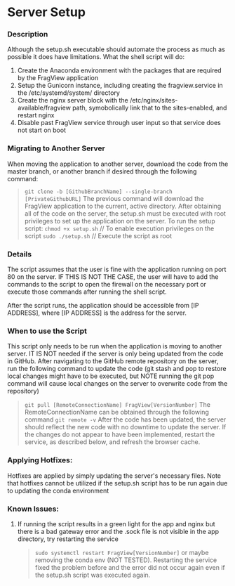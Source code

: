 # Server Setup
### Description
Although the setup.sh executable should automate the process as much as possible it does have limitations.
What the shell script will do:
1. Create the Anaconda environment with the packages that are required by the FragView application
2. Setup the Gunicorn instance, including creating the fragview.service in the /etc/systemd/system/
    directory
3. Create the nginx server block with the /etc/nginx/sites-available/fragview path, symobolically
    link that to the sites-enabled, and restart nginx
4. Disable past FragView service through user input so that service does not start on boot

### Migrating to Another Server
When moving the application to another server, download the code from the master branch, or another branch if
desired through the following command:
> `git clone -b [GithubBranchName] --single-branch [PrivateGithubURL]`
The previous command will download the FragView application to the current, active directory. After obtaining
all of the code on the server, the setup.sh must be executed with root privileges to set up the application
on the server. To run the setup script:
> `chmod +x setup.sh` // To enable execution privileges on the script
> `sudo ./setup.sh` // Execute the script as root


### Details
The script assumes that the user is fine with the application running on port 80 on the server.
IF THIS IS NOT THE CASE, the user will have to add the commands to the script to open the firewall
on the necessary port or execute those commands after running the shell script.

After the script runs, the application should be accessible from [IP ADDRESS], where [IP ADDRESS] is
the address for the server.

### When to use the Script
This script only needs to be run when the application is moving to another server. IT IS NOT needed
if the server is only being updated from the code in GitHub. After navigating to the GitHub remote
repository on the server, run the following command to update the code (git stash and pop to restore
local changes might have to be executed, but NOTE running the git pop command will cause local
changes on the server to overwrite code from the repository)
> `git pull [RemoteConnectionName] FragView[VersionNumber]`
The RemoteConnectionName can be obtained through the following command
> `git remote -v`
After the code has been updated, the server should reflect the new code with no downtime to update
the server. If the changes do not appear to have been implemented, restart the service, as described
below, and refresh the browser cache.

### Applying Hotfixes:
Hotfixes are applied by simply updating the server's necessary files. Note that hotfixes cannot be utilized if the setup.sh script has to be run again due to updating the conda environment

### Known Issues:
1. If running the script results in a green light for the app and nginx but there is a bad gateway
    error and the .sock file is not visible in the app directory, try restarting the service 
    > `sudo systemctl restart FragView[VersionNumber]`
    or maybe removing the conda env (NOT TESTED). Restarting the service fixed the problem before
    and the error did not occur again even if the setup.sh script was executed again.